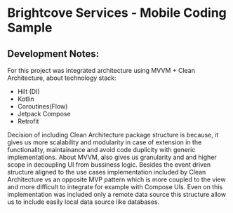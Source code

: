 # Brightcove Services - Mobile Coding Sample

## Development Notes:

For this project was integrated architecture using MVVM + Clean Architecture, about technology stack:

- Hilt (DI)
- Kotlin
- Coroutines(Flow)
- Jetpack Compose
- Retrofit

Decision of including Clean Architecture package structure is because, it gives us more scalability and modularity in case of extension in the functionality, maintainance  and avoid code duplicity with generic implementations.
About MVVM, also gives us granularity and and higher scope in decoupling UI from bussiness logic. Besides the event driven structure aligned to the use cases implementation included by Clean Architecture vs an opposite MVP pattern which is more coupled to the view and more difficult to integrate for example with Compose UIs.
Even on this implementation was included only a remote data source this structure allow us to include easily local data source like databases.
